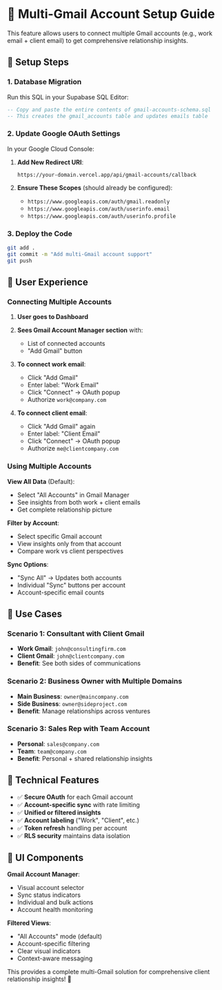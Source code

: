 # 📧 Multi-Gmail Account Setup Guide

This feature allows users to connect multiple Gmail accounts (e.g., work email + client email) to get comprehensive relationship insights.

## 🚀 Setup Steps

### 1. Database Migration
Run this SQL in your Supabase SQL Editor:

```sql
-- Copy and paste the entire contents of gmail-accounts-schema.sql
-- This creates the gmail_accounts table and updates emails table
```

### 2. Update Google OAuth Settings  
In your Google Cloud Console:

1. **Add New Redirect URI**:
   ```
   https://your-domain.vercel.app/api/gmail-accounts/callback
   ```

2. **Ensure These Scopes** (should already be configured):
   - `https://www.googleapis.com/auth/gmail.readonly`
   - `https://www.googleapis.com/auth/userinfo.email` 
   - `https://www.googleapis.com/auth/userinfo.profile`

### 3. Deploy the Code
```bash
git add .
git commit -m "Add multi-Gmail account support"
git push
```

## 👤 User Experience

### **Connecting Multiple Accounts**

1. **User goes to Dashboard**
2. **Sees Gmail Account Manager section** with:
   - List of connected accounts
   - "Add Gmail" button
   
3. **To connect work email**:
   - Click "Add Gmail"  
   - Enter label: "Work Email"
   - Click "Connect" → OAuth popup
   - Authorize `work@company.com`

4. **To connect client email**:
   - Click "Add Gmail" again
   - Enter label: "Client Email" 
   - Click "Connect" → OAuth popup
   - Authorize `me@clientcompany.com`

### **Using Multiple Accounts**

**View All Data** (Default):
- Select "All Accounts" in Gmail Manager
- See insights from both work + client emails
- Get complete relationship picture

**Filter by Account**:
- Select specific Gmail account
- View insights only from that account
- Compare work vs client perspectives

**Sync Options**:
- "Sync All" → Updates both accounts
- Individual "Sync" buttons per account
- Account-specific email counts

## 🎯 Use Cases

### **Scenario 1: Consultant with Client Gmail**
- **Work Gmail**: `john@consultingfirm.com`
- **Client Gmail**: `john@clientcompany.com` 
- **Benefit**: See both sides of communications

### **Scenario 2: Business Owner with Multiple Domains**
- **Main Business**: `owner@maincompany.com`
- **Side Business**: `owner@sideproject.com`
- **Benefit**: Manage relationships across ventures

### **Scenario 3: Sales Rep with Team Account**
- **Personal**: `sales@company.com`
- **Team**: `team@company.com`
- **Benefit**: Personal + shared relationship insights

## 🔧 Technical Features

- ✅ **Secure OAuth** for each Gmail account
- ✅ **Account-specific sync** with rate limiting
- ✅ **Unified or filtered insights** 
- ✅ **Account labeling** ("Work", "Client", etc.)
- ✅ **Token refresh** handling per account
- ✅ **RLS security** maintains data isolation

## 🎨 UI Components

**Gmail Account Manager**:
- Visual account selector
- Sync status indicators
- Individual and bulk actions
- Account health monitoring

**Filtered Views**:
- "All Accounts" mode (default)
- Account-specific filtering
- Clear visual indicators
- Context-aware messaging

This provides a complete multi-Gmail solution for comprehensive client relationship insights! 🚀